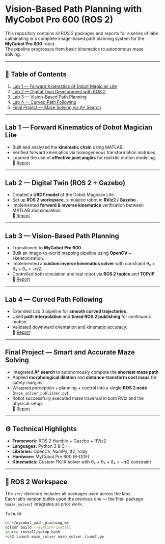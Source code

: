 # Vision-Based Path Planning with MyCobot Pro 600 (ROS 2)

This repository contains all ROS 2 packages and reports for a series of labs culminating in a complete
image-based path planning system for the **MyCobot Pro 600** robot.  
The pipeline progresses from basic kinematics to autonomous maze solving.

---

## 📑 Table of Contents
1. [Lab 1 — Forward Kinematics of Dobot Magician Lite](#lab-1)
2. [Lab 2 — Digital Twin Development with ROS 2](#lab-2)
3. [Lab 3 — Vision-Based Path Planning](#lab-3)
4. [Lab 4 — Curved Path Following](#lab-4)
5. [Final Project — Maze Solving via A* Search](#final-project)

---

## Lab 1 — Forward Kinematics of Dobot Magician Lite
- Built and analyzed the **kinematic chain** using MATLAB.
- Verified forward kinematics via homogeneous transformation matrices.
- Learned the use of **effective joint angles** for realistic motion modeling.  
📂 [Report](./reports/Lab1_Intro_to_Dobot.pdf)

---

## Lab 2 — Digital Twin (ROS 2 + Gazebo)
- Created a **URDF model** of the Dobot Magician Lite.
- Set up **ROS 2 workspace**, simulated robot in **RViz2 / Gazebo**.
- Implemented **forward & inverse kinematics** verification between MATLAB and simulation.  
📂 [Report](./reports/Lab2_Digital_Twin.pdf)

---

## Lab 3 — Vision-Based Path Planning
- Transitioned to **MyCobot Pro 600**.
- Built an image-to-world mapping pipeline using **OpenCV** + skeletonization.
- Implemented a **custom inverse kinematics solver** with constraint θ₂ + θ₃ + θ₄ = −π⁄2.  
- Controlled both simulation and real robot via **ROS 2 topics** and **TCP/IP**.  
📂 [Report](./reports/Lab3_Path_Planning.pdf)

---

## Lab 4 — Curved Path Following
- Extended Lab 3 pipeline for **smooth curved trajectories**.
- Used **path interpolation** and **timed ROS 2 publishing** for continuous motion.
- Validated downward orientation and kinematic accuracy.  
📂 [Report](./reports/Lab4_Curved_Path.pdf)

---

## Final Project — Smart and Accurate Maze Solving
- Integrated **A\* search** to autonomously compute the **shortest maze path**.
- Applied **morphological dilation** and **distance-transform cost maps** for safety margins.
- Wrapped perception + planning + control into a single **ROS 2 node** (`maze_solver_publisher.py`).
- Robot successfully executed maze traversal in both RViz and the physical setup.  
📂 [Report](./reports/Final_Project_Maze_Solver.pdf)

---

## ⚙️ Technical Highlights
- **Framework:** ROS 2 Humble + Gazebo + RViz2  
- **Languages:** Python 3 & C++  
- **Libraries:** OpenCV, NumPy, tf2, rclpy  
- **Hardware:** MyCobot Pro 600 (6-DOF)  
- **Kinematics:** Custom FK/IK solver with θ₂ + θ₃ + θ₄ = −π⁄2 constraint  

---

## 📂 ROS 2 Workspace
The `src/` directory includes all packages used across the labs.  
Each lab’s version builds upon the previous one — the final package (`maze_solver`) integrates all prior work.

To build:
```bash
cd ~/mycobot_path_planning_ws
colcon build --symlink-install
source install/setup.bash
ros2 launch maze_solver maze_solver.launch.py

